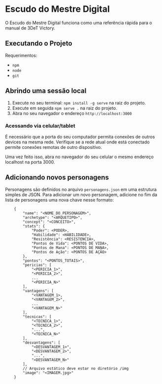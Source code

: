 # Escudo do Mestre Digital
O Escudo do Mestre Digital funciona como uma referência rápida para o manual de 3DeT Victory. 

## Executando o Projeto
Requerimentos:
- `npm`
- `node`
- `git`

## Abrindo uma sessão local
1. Execute no seu terminal: `npm install -g serve` na raiz do projeto.
2. Execute em seguida `npm serve .` na raiz do projeto.
3. Abra no seu navegador o endereço `http://localhost:3000`

### Acessando via celular/tablet
É necessário que a porta do seu computador permita conexões de outros devices na mesma rede. Verifique se a rede atual onde está conectado permite conexões remotas de outro dispositivo.

Uma vez feito isso, abra no navegador do seu celular o mesmo endereço localhost na porta 3000.

## Adicionando novos personagens
Personagens são definidos no arquivo `personagens.json` em uma estrutura simples de JSON. Para adicionar um novo personagem, adicione no fim da lista de personagens uma nova chave nesse formato:
```
    {
        "name": "<NOME_DO_PERSONAGEM>",
        "archetype": "<ARQUETIPO>",
        "concept": "<CONCEITO>",
        "stats": {
            "Poder": <PODER>,
            "Habilidade": <HABILIDADE>,
            "Resistência": <RESISTENCIA>,
            "Pontos de Vida": <PONTOS DE VIDA>,
            "Pontos de Mana": <PONTOS DE MANA>,
            "Pontos de Ação": <PONTOS DE AÇÃO>
        },
        "pontos": "<PONTOS_TOTAIS>",
        "pericias": [
            "<PERICIA_1>",
            "<PERICIA_2>",
            ...
            "<PERICIA_N>"
        ],
        "vantagens": [
            "<VANTAGEM_1>,
            "<VANTAGEM_2>",
            ...
            "<VANTAGEM_N>"
        ],
        "tecnicas": [
            "<TECNICA_1>",
            "<TECNICA_2>",
            "...",
            "<TECNICA_N>"
        ],
        "desvantagens": [
            "<DESVANTAGEM_1>",
            "<DESVANTAGEM_2>",
            "...",
            "<DESVANTAGEM_N>"
        ],
        // Arquivo estático deve estar no diretório /img
        "image": "<IMAGEM.jpg>"
    }
```
